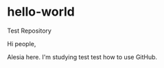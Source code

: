 # hello-world
Test Repository

Hi people,


Alesia here. I'm studying test test how to use GitHub. 
